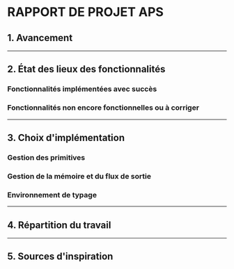 # RAPPORT DE PROJET APS

## 1. Avancement
<!-- APS1a WIP -->

---

## 2. État des lieux des fonctionnalités

### Fonctionnalités implémentées avec succès
<!-- typeur et evaluateur fonxtionnent pour APS1, selon notre base de test limité -->

### Fonctionnalités non encore fonctionnelles ou à corriger
<!-- APS1a en developement -->

---

## 3. Choix d'implémentation

### Gestion des primitives
<!-- ... -->

### Gestion de la mémoire et du flux de sortie
<!-- ... -->

### Environnement de typage
<!-- inspirer de l'exemple prof donné en tme -->

---


## 4. Répartition du travail

<!-- travail majoritairemebt sur la meme machine en tme, 
     travail individuel a distance en prevenzbt le binome pour eviter de travailler sur la meme chose  -->

---

## 5. Sources d'inspiration

<!-- essayé d'etre au plus proche possible du cours,
     inspiré des formulaire d'APS et notes du cours, ainsi sue des exemples donnés en tme
     utilisation de chatGPT comme outil:
         notamenet pour nous debloquer lors de certaines erreures prolog (au debut quand on maitrisait pas totalement le langage
         et aussi comme assistant pour le markdown pour accelerer la production)-->